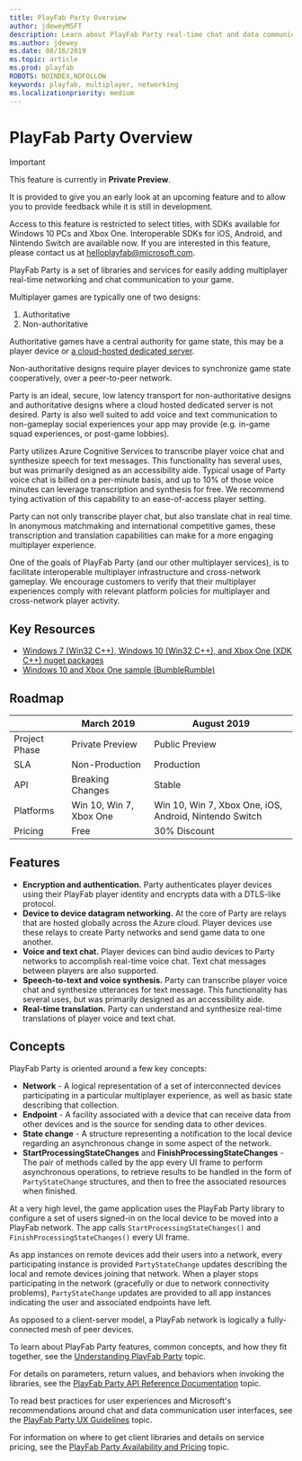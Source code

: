 ```yaml
---
title: PlayFab Party Overview
author: jdeweyMSFT
description: Learn about PlayFab Party real-time chat and data communication libraries for your game.
ms.author: jdewey
ms.date: 08/16/2019
ms.topic: article
ms.prod: playfab
ROBOTS: NOINDEX,NOFOLLOW
keywords: playfab, multiplayer, networking
ms.localizationpriority: medium
---
```


# PlayFab Party Overview

> [!IMPORTANT]
> This feature is currently in **Private Preview**.
>
> It is provided to give you an early look at an upcoming feature and to allow you to provide feedback while it is still in development.
>
> Access to this feature is restricted to select titles, with SDKs available for Windows 10 PCs and Xbox One. Interoperable SDKs for iOS,  Android, and Nintendo Switch are available now. If you are interested in this feature, please contact us at [helloplayfab@microsoft.com](mailto:helloplayfab@microsoft.com).

PlayFab Party is a set of libraries and services for easily adding multiplayer real-time networking and chat communication to your game.

Multiplayer games are typically one of two designs:

1. Authoritative
2. Non-authoritative

Authoritative games have a central authority for game state, this may be a player device or [a cloud-hosted dedicated server](../servers/index.md).

Non-authoritative designs require player devices to synchronize game state cooperatively, over a peer-to-peer network.

Party is an ideal, secure, low latency transport for non-authoritative designs and authoritative designs where a cloud hosted dedicated server is not desired. Party is also well suited to add voice and text communication to non-gameplay social experiences your app may provide (e.g. in-game squad experiences, or post-game lobbies).

Party utilizes Azure Cognitive Services to transcribe player voice chat and synthesize speech for text messages. This functionality has several uses, but was primarily designed as an accessibility aide. Typical usage of Party voice chat is billed on a per-minute basis, and up to 10% of those voice minutes can leverage transcription and synthesis for free. We recommend tying activation of this capability to an ease-of-access player setting.

Party can not only transcribe player chat, but also translate chat in real time. In anonymous matchmaking and international competitive games, these transcription and translation capabilities can make for a more engaging multiplayer experience.

One of the goals of PlayFab Party (and our other multiplayer services), is to facilitate interoperable multiplayer infrastructure and cross-network gameplay. We encourage customers to verify that their multiplayer experiences comply with relevant platform policies for multiplayer and cross-network player activity.

## Key Resources

- [Windows 7 (Win32 C++), Windows 10 (Win32 C++), and Xbox One (XDK C++) nuget packages](https://www.nuget.org/profiles/PlayFab)
- [Windows 10 and Xbox One sample (BumbleRumble)](https://github.com/PlayFab/PlayFab-Samples/tree/master/Samples/All/BumbleRumble)

## Roadmap

| | March 2019 | August 2019 |
|-|-|-|
|Project Phase | Private Preview | Public Preview|
| SLA | Non-Production | Production |
| API | Breaking Changes | Stable |
|Platforms | Win 10, Win 7, Xbox One | Win 10, Win 7, Xbox One, iOS, Android, Nintendo Switch |
|Pricing | Free | 30% Discount |

## Features

- **Encryption and authentication.** Party authenticates player devices using their PlayFab player identity and encrypts data with a DTLS-like protocol.
- **Device to device datagram networking.** At the core of Party are relays that are hosted globally across the Azure cloud. Player devices use these relays to create Party networks and send game data to one another.
- **Voice and text chat.** Player devices can bind audio devices to Party networks to accomplish real-time voice chat. Text chat messages between players are also supported.
- **Speech-to-text and voice synthesis.** Party can transcribe player voice chat and synthesize utterances for text message. This functionality has several uses, but was primarily designed as an accessibility aide.
- **Real-time translation.** Party can understand and synthesize real-time translations of player voice and text chat.

## Concepts

PlayFab Party is oriented around a few key concepts:

- **Network** - A logical representation of a set of interconnected devices participating in a particular multiplayer experience, as well as basic state describing that collection.
- **Endpoint** - A facility associated with a device that can receive data from other devices and is the source for sending data to other devices.
- **State change** - A structure representing a notification to the local device regarding an asynchronous change in some aspect of the network.
- **StartProcessingStateChanges** and **FinishProcessingStateChanges** - The pair of methods called by the app every UI frame to perform asynchronous operations, to retrieve results to be handled in the form of `PartyStateChange` structures, and then to free the associated resources when finished.

At a very high level, the game application uses the PlayFab Party library to configure a set of users signed-in on the local device to be moved into a PlayFab network. The app calls `StartProcessingStateChanges()` and `FinishProcessingStateChanges()` every UI frame.

As app instances on remote devices add their users into a network, every participating instance is provided `PartyStateChange` updates describing the local and remote devices joining that network. When a player stops participating in the network (gracefully or due to network connectivity problems), `PartyStateChange` updates are provided to all app instances indicating the user and associated endpoints have left.

As opposed to a client-server model, a PlayFab network is logically a fully-connected mesh of peer devices.

To learn about PlayFab Party features, common concepts, and how they fit together, see the [Understanding PlayFab Party](concepts-overview.md) topic.

For details on parameters, return values, and behaviors when invoking the libraries, see the [PlayFab Party API Reference Documentation](party-reference.md) topic.

To read best practices for user experiences and Microsoft's recommendations around chat and data communication user interfaces, see the [PlayFab Party UX Guidelines](party-ux-guidelines.md) topic.

For information on where to get client libraries and details on service pricing, see the [PlayFab Party Availability and Pricing](party-availability-and-pricing.md) topic.
